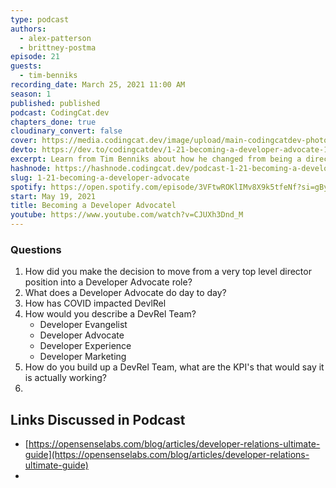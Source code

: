 ```yaml
---
type: podcast
authors:
  - alex-patterson
  - brittney-postma
episode: 21
guests:
  - tim-benniks
recording_date: March 25, 2021 11:00 AM
season: 1
published: published
podcast: CodingCat.dev
chapters_done: true
cloudinary_convert: false
cover: https://media.codingcat.dev/image/upload/main-codingcatdev-photo/vwb6zojoyln2d6oxudz8.png
devto: https://dev.to/codingcatdev/1-21-becoming-a-developer-advocate-1o5c
excerpt: Learn from Tim Benniks about how he changed from being a director of Web Development into his new role as a Developer advocate
hashnode: https://hashnode.codingcat.dev/podcast-1-21-becoming-a-developer-advocate
slug: 1-21-becoming-a-developer-advocate
spotify: https://open.spotify.com/episode/3VFtwROKlIMv8X9k5tfeNf?si=gByHd3y8QNmSnjc-0UXe8A
start: May 19, 2021
title: Becoming a Developer Advocatel
youtube: https://www.youtube.com/watch?v=CJUXh3Dnd_M
---
```


### Questions

1. How did you make the decision to move from a very top level director position into a Developer Advocate role?
2. What does a Developer Advocate do day to day?
3. How has COVID impacted DevlRel
4. How would you describe a DevRel Team?
   - Developer Evangelist
   - Developer Advocate
   - Developer Experience
   - Developer Marketing
5. How do you build up a DevRel Team, what are the KPI's that would say it is actually working?
6.

## Links Discussed in Podcast

- [https://opensenselabs.com/blog/articles/developer-relations-ultimate-guide](https://opensenselabs.com/blog/articles/developer-relations-ultimate-guide)
-
